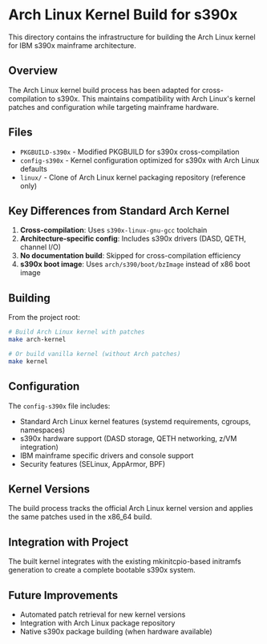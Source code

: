 # Arch Linux Kernel Build for s390x

This directory contains the infrastructure for building the Arch Linux kernel for IBM s390x mainframe architecture.

## Overview

The Arch Linux kernel build process has been adapted for cross-compilation to s390x. This maintains compatibility with Arch Linux's kernel patches and configuration while targeting mainframe hardware.

## Files

- `PKGBUILD-s390x` - Modified PKGBUILD for s390x cross-compilation
- `config-s390x` - Kernel configuration optimized for s390x with Arch Linux defaults
- `linux/` - Clone of Arch Linux kernel packaging repository (reference only)

## Key Differences from Standard Arch Kernel

1. **Cross-compilation**: Uses `s390x-linux-gnu-gcc` toolchain
2. **Architecture-specific config**: Includes s390x drivers (DASD, QETH, channel I/O)
3. **No documentation build**: Skipped for cross-compilation efficiency
4. **s390x boot image**: Uses `arch/s390/boot/bzImage` instead of x86 boot image

## Building

From the project root:

```bash
# Build Arch Linux kernel with patches
make arch-kernel

# Or build vanilla kernel (without Arch patches)
make kernel
```

## Configuration

The `config-s390x` file includes:

- Standard Arch Linux kernel features (systemd requirements, cgroups, namespaces)
- s390x hardware support (DASD storage, QETH networking, z/VM integration)
- IBM mainframe specific drivers and console support
- Security features (SELinux, AppArmor, BPF)

## Kernel Versions

The build process tracks the official Arch Linux kernel version and applies the same patches used in the x86_64 build.

## Integration with Project

The built kernel integrates with the existing mkinitcpio-based initramfs generation to create a complete bootable s390x system.

## Future Improvements

- Automated patch retrieval for new kernel versions
- Integration with Arch Linux package repository
- Native s390x package building (when hardware available)